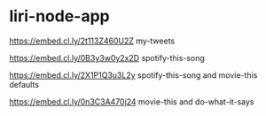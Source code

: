 # liri-node-app

https://embed.cl.ly/2t113Z460U2Z
my-tweets

https://embed.cl.ly/0B3y3w0y2x2D
spotify-this-song

https://embed.cl.ly/2X1P1Q3u3L2y
spotify-this-song and movie-this defaults 

https://embed.cl.ly/0n3C3A470j24
movie-this and do-what-it-says